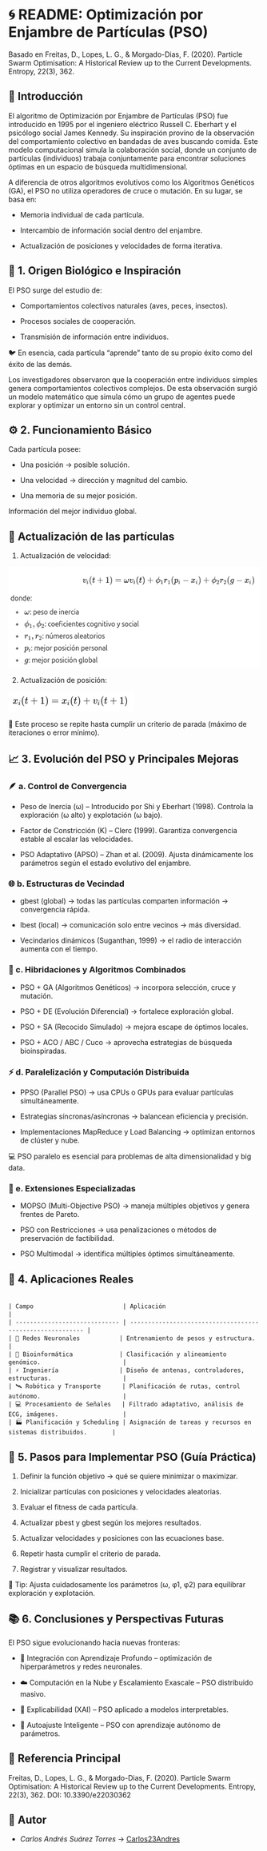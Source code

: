 # 🌀 README: Optimización por Enjambre de Partículas (PSO)

Basado en Freitas, D., Lopes, L. G., & Morgado-Dias, F. (2020). Particle Swarm Optimisation: A Historical Review up to the Current Developments. Entropy, 22(3), 362.

## 📖 Introducción

El algoritmo de Optimización por Enjambre de Partículas (PSO) fue introducido en 1995 por el ingeniero eléctrico Russell C. Eberhart y el psicólogo social James Kennedy. Su inspiración provino de la observación del comportamiento colectivo en bandadas de aves buscando comida. Este modelo computacional simula la colaboración social, donde un conjunto de partículas (individuos) trabaja conjuntamente para encontrar soluciones óptimas en un espacio de búsqueda multidimensional.

A diferencia de otros algoritmos evolutivos como los Algoritmos Genéticos (GA), el PSO no utiliza operadores de cruce o mutación. En su lugar, se basa en:

- Memoria individual de cada partícula.

- Intercambio de información social dentro del enjambre.

- Actualización de posiciones y velocidades de forma iterativa.

## 🧬 1. Origen Biológico e Inspiración

El PSO surge del estudio de:

- Comportamientos colectivos naturales (aves, peces, insectos).

- Procesos sociales de cooperación.

- Transmisión de información entre individuos.

🐦 En esencia, cada partícula “aprende” tanto de su propio éxito como del éxito de las demás.

Los investigadores observaron que la cooperación entre individuos simples genera comportamientos colectivos complejos.
De esta observación surgió un modelo matemático que simula cómo un grupo de agentes puede explorar y optimizar un entorno sin un control central.

## ⚙️ 2. Funcionamiento Básico

Cada partícula posee:

- Una posición → posible solución.

- Una velocidad → dirección y magnitud del cambio.

- Una memoria de su mejor posición.

Información del mejor individuo global.

## 🧩 Actualización de las partículas

1. Actualización de velocidad:

![Interfaz Inicial](https://raw.githubusercontent.com/Carlos23Andres/Tarea3/main/Imagenes/Captura%20desde%202025-10-16%2019-20-33.png)

2. Actualización de posición:

![Interfaz Inicial](https://raw.githubusercontent.com/Carlos23Andres/Tarea3/main/Imagenes/Captura%20desde%202025-10-16%2019-21-16.png)

🔁 Este proceso se repite hasta cumplir un criterio de parada (máximo de iteraciones o error mínimo).



## 📈 3. Evolución del PSO y Principales Mejoras

### 🪶 a. Control de Convergencia

- Peso de Inercia (ω) – Introducido por Shi y Eberhart (1998).
Controla la exploración (ω alto) y explotación (ω bajo).

- Factor de Constricción (K) – Clerc (1999).
Garantiza convergencia estable al escalar las velocidades.

- PSO Adaptativo (APSO) – Zhan et al. (2009).
Ajusta dinámicamente los parámetros según el estado evolutivo del enjambre.

### 🌐 b. Estructuras de Vecindad

- gbest (global) → todas las partículas comparten información → convergencia rápida.

- lbest (local) → comunicación solo entre vecinos → más diversidad.

- Vecindarios dinámicos (Suganthan, 1999) → el radio de interacción aumenta con el tiempo.

### 🧪 c. Hibridaciones y Algoritmos Combinados

- PSO + GA (Algoritmos Genéticos) → incorpora selección, cruce y mutación.

- PSO + DE (Evolución Diferencial) → fortalece exploración global.

- PSO + SA (Recocido Simulado) → mejora escape de óptimos locales.

- PSO + ACO / ABC / Cuco → aprovecha estrategias de búsqueda bioinspiradas.


### ⚡ d. Paralelización y Computación Distribuida

- PPSO (Parallel PSO) → usa CPUs o GPUs para evaluar partículas simultáneamente.

- Estrategias síncronas/asíncronas → balancean eficiencia y precisión.

- Implementaciones MapReduce y Load Balancing → optimizan entornos de clúster y nube.

💻 PSO paralelo es esencial para problemas de alta dimensionalidad y big data.


### 🎯 e. Extensiones Especializadas

- MOPSO (Multi-Objective PSO) → maneja múltiples objetivos y genera frentes de Pareto.

- PSO con Restricciones → usa penalizaciones o métodos de preservación de factibilidad.

- PSO Multimodal → identifica múltiples óptimos simultáneamente.

## 🧠 4. Aplicaciones Reales

```text

| Campo                         | Aplicación                                                |
| ----------------------------- | --------------------------------------------------------- |
| 🧮 Redes Neuronales           | Entrenamiento de pesos y estructura.                     |
| 🧬 Bioinformática             | Clasificación y alineamiento genómico.                       |
| ⚡ Ingeniería                 | Diseño de antenas, controladores, estructuras.                    |
| 🛰️ Robótica y Transporte      | Planificación de rutas, control autónomo.                       |
| 💻 Procesamiento de Señales   | Filtrado adaptativo, análisis de ECG, imágenes.                  |
| 🏭 Planificación y Scheduling | Asignación de tareas y recursos en sistemas distribuidos.       |

```

## 🚀 5. Pasos para Implementar PSO (Guía Práctica)

1. Definir la función objetivo → qué se quiere minimizar o maximizar.

2. Inicializar partículas con posiciones y velocidades aleatorias.

3. Evaluar el fitness de cada partícula.

4. Actualizar pbest y gbest según los mejores resultados.

5. Actualizar velocidades y posiciones con las ecuaciones base.

6. Repetir hasta cumplir el criterio de parada.

7. Registrar y visualizar resultados.

🧮 Tip: Ajusta cuidadosamente los parámetros (ω, φ1, φ2) para equilibrar exploración y explotación.


## 📚 6. Conclusiones y Perspectivas Futuras

El PSO sigue evolucionando hacia nuevas fronteras:

- 🤝 Integración con Aprendizaje Profundo – optimización de hiperparámetros y redes neuronales.

- ☁️ Computación en la Nube y Escalamiento Exascale – PSO distribuido masivo.

- 🧩 Explicabilidad (XAI) – PSO aplicado a modelos interpretables.

- 🧠 Autoajuste Inteligente – PSO con aprendizaje autónomo de parámetros.

## 📎 Referencia Principal

Freitas, D., Lopes, L. G., & Morgado-Dias, F. (2020). Particle Swarm Optimisation: A Historical Review up to the Current Developments. Entropy, 22(3), 362.
DOI: 10.3390/e22030362

## 👥 Autor

- *Carlos Andrés Suárez Torres* → [Carlos23Andres](https://github.com/Carlos23Andres)  
